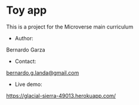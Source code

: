 # Toy app

This is a project for the Microverse main curriculum

* Author:


Bernardo Garza


* Contact:


bernardo.g.landa@gmail.com


* Live demo:


https://glacial-sierra-49013.herokuapp.com/
